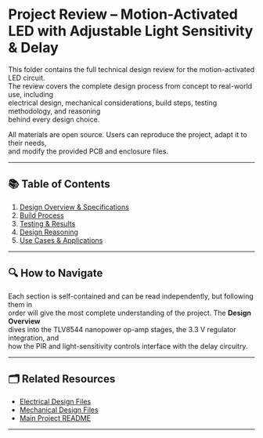 # Project Review – Motion-Activated LED with Adjustable Light Sensitivity & Delay

This folder contains the full technical design review for the motion-activated LED circuit.  
The review covers the complete design process from concept to real-world use, including  
electrical design, mechanical considerations, build steps, testing methodology, and reasoning  
behind every design choice.

All materials are open source. Users can reproduce the project, adapt it to their needs,  
and modify the provided PCB and enclosure files.

---

## 📚 Table of Contents

1. [Design Overview & Specifications](01_design.md)  
2. [Build Process](02_build.md)  
3. [Testing & Results](03_testing.md)  
4. [Design Reasoning](04_reasoning.md)  
5. [Use Cases & Applications](05_use_cases.md)  

---

## 🔍 How to Navigate

Each section is self-contained and can be read independently, but following them in  
order will give the most complete understanding of the project. The **Design Overview**  
dives into the TLV8544 nanopower op-amp stages, the 3.3 V regulator integration, and  
how the PIR and light-sensitivity controls interface with the delay circuitry.

---

## 🗂 Related Resources

- [Electrical Design Files](../electrical_design)  
- [Mechanical Design Files](../mechanical_design)  
- [Main Project README](../README.md)

---
